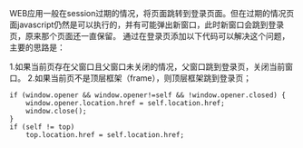 <!---
markmeta_author: wongoo
markmeta_date: 2012-10-18 17:14:37+00:00
excerpt: WEB 应用 Session过期跳回登录页
slug: session-timeout-and-return-to-login-page
markmeta_title: Session过期跳回登录页
wordpress_id: 327
markmeta_categories: Experience
markmeta_tags: Javascript,session-timeout
-->

WEB应用一般在session过期的情况，将页面跳转到登录页面。但在过期的情况页面javascript仍然是可以执行的，并有可能弹出新窗口，此时新窗口会跳到登录页，原来那个页面还一直保留。
通过在登录页添加以下代码可以解决这个问题，主要的思路是：



1.如果当前页存在父窗口且父窗口未关闭的情况，父窗口跳到登录页，关闭当前窗口。
2.如果当前页不是顶层框架（frame），则顶层框架跳到登录页；




    
    if (window.opener && window.opener!=self && !window.opener.closed) {
    	window.opener.location.href = self.location.href;
    	window.close();
    }
    if (self != top)
    	top.location.href = self.location.href;


